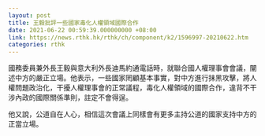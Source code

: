 ```yaml
---
layout: post
title: 王毅批評一些國家毒化人權領域國際合作
date: 2021-06-22 00:59:39.000000000 +08:00
link: https://news.rthk.hk/rthk/ch/component/k2/1596997-20210622.htm
categories: rthk
---
```


國務委員兼外長王毅與意大利外長迪馬約通電話時，就聯合國人權理事會會議，闡述中方的嚴正立場。他表示，一些國家罔顧基本事實，對中方進行抹黑攻擊，將人權問題政治化，干擾人權理事會的正常議程，毒化人權領域的國際合作，違背不干涉內政的國際關係準則，註定不會得逞。

他又說，公道自在人心，相信這次會議上同樣會有更多主持公道的國家支持中方的正當立場。
